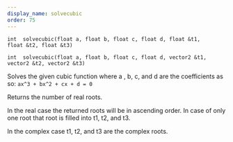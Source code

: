 ```yaml
---
display_name: solvecubic
order: 75
---
```

`int  solvecubic(float a, float b, float c, float d, float &t1, float &t2, float &t3)`

`int  solvecubic(float a, float b, float c, float d, vector2 &t1, vector2 &t2, vector2 &t3)`

Solves the given cubic function where a , b, c, and d are the coefficients as so: `ax^3 + bx^2 + cx + d = 0`

Returns the number of real roots.

In the real case the returned roots will be in ascending order. In case of only one root that root is filled into t1, t2, and t3.

In the complex case t1, t2, and t3 are the complex roots.

